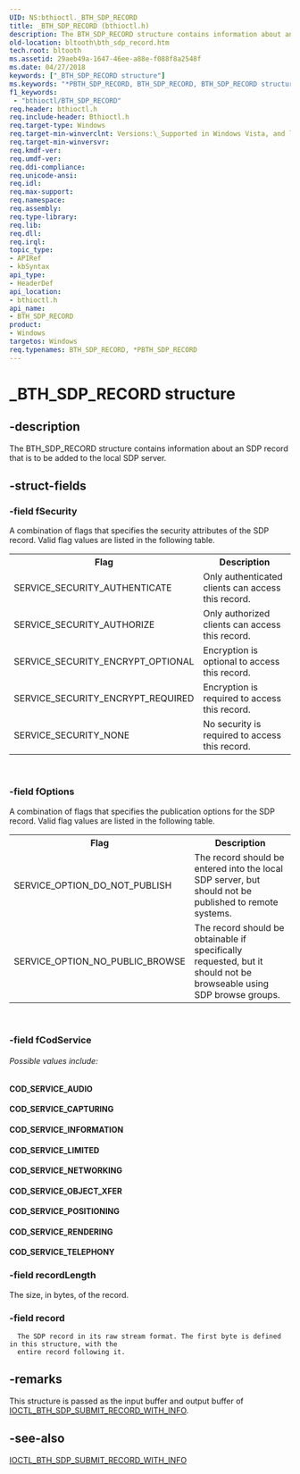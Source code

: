 ```yaml
---
UID: NS:bthioctl._BTH_SDP_RECORD
title: _BTH_SDP_RECORD (bthioctl.h)
description: The BTH_SDP_RECORD structure contains information about an SDP record that is to be added to the local SDP server.
old-location: bltooth\bth_sdp_record.htm
tech.root: bltooth
ms.assetid: 29aeb49a-1647-46ee-a88e-f088f8a2548f
ms.date: 04/27/2018
keywords: ["_BTH_SDP_RECORD structure"]
ms.keywords: "*PBTH_SDP_RECORD, BTH_SDP_RECORD, BTH_SDP_RECORD structure [Bluetooth Devices], PBTH_SDP_RECORD, PBTH_SDP_RECORD structure pointer [Bluetooth Devices], _BTH_SDP_RECORD, bltooth.bth_sdp_record, bth_structs_e77453a7-05d1-403d-9552-972368d7a76c.xml, bthioctl/BTH_SDP_RECORD, bthioctl/PBTH_SDP_RECORD"
f1_keywords:
 - "bthioctl/BTH_SDP_RECORD"
req.header: bthioctl.h
req.include-header: Bthioctl.h
req.target-type: Windows
req.target-min-winverclnt: Versions:\_Supported in Windows Vista, and later.
req.target-min-winversvr: 
req.kmdf-ver: 
req.umdf-ver: 
req.ddi-compliance: 
req.unicode-ansi: 
req.idl: 
req.max-support: 
req.namespace: 
req.assembly: 
req.type-library: 
req.lib: 
req.dll: 
req.irql: 
topic_type:
- APIRef
- kbSyntax
api_type:
- HeaderDef
api_location:
- bthioctl.h
api_name:
- BTH_SDP_RECORD
product:
- Windows
targetos: Windows
req.typenames: BTH_SDP_RECORD, *PBTH_SDP_RECORD
---
```


# _BTH_SDP_RECORD structure


## -description


The BTH_SDP_RECORD structure contains information about an SDP record that is to be added to the
  local SDP server.


## -struct-fields




### -field fSecurity

A combination of flags that specifies the security attributes of the SDP record. Valid flag values
     are listed in the following table.
     

<table>
<tr>
<th>Flag</th>
<th>Description</th>
</tr>
<tr>
<td>
SERVICE_SECURITY_AUTHENTICATE

</td>
<td>
Only authenticated clients can access this record.

</td>
</tr>
<tr>
<td>
SERVICE_SECURITY_AUTHORIZE

</td>
<td>
Only authorized clients can access this record.

</td>
</tr>
<tr>
<td>
SERVICE_SECURITY_ENCRYPT_OPTIONAL

</td>
<td>
Encryption is optional to access this record.

</td>
</tr>
<tr>
<td>
SERVICE_SECURITY_ENCRYPT_REQUIRED

</td>
<td>
Encryption is required to access this record.

</td>
</tr>
<tr>
<td>
SERVICE_SECURITY_NONE

</td>
<td>
No security is required to access this record.

</td>
</tr>
</table>
 


### -field fOptions

A combination of flags that specifies the publication options for the SDP record. Valid flag
     values are listed in the following table.
     

<table>
<tr>
<th>Flag</th>
<th>Description</th>
</tr>
<tr>
<td>
SERVICE_OPTION_DO_NOT_PUBLISH

</td>
<td>
The record should be entered into the local SDP server, but should not be published to remote
        systems.

</td>
</tr>
<tr>
<td>
SERVICE_OPTION_NO_PUBLIC_BROWSE

</td>
<td>
The record should be obtainable if specifically requested, but it should not be browseable using
        SDP browse groups.

</td>
</tr>
</table>
 


### -field fCodService



######  Possible values include:



#### COD_SERVICE_AUDIO



#### COD_SERVICE_CAPTURING



#### COD_SERVICE_INFORMATION



#### COD_SERVICE_LIMITED



#### COD_SERVICE_NETWORKING



#### COD_SERVICE_OBJECT_XFER



#### COD_SERVICE_POSITIONING



#### COD_SERVICE_RENDERING



#### COD_SERVICE_TELEPHONY


### -field recordLength

The size, in bytes, of the record.


### -field record


      The SDP record in its raw stream format. The first byte is defined in this structure, with the
      entire record following it.
     


## -remarks



This structure is passed as the input buffer and output buffer of 
    <a href="https://docs.microsoft.com/windows-hardware/drivers/ddi/bthioctl/ni-bthioctl-ioctl_bth_sdp_submit_record_with_info">
    IOCTL_BTH_SDP_SUBMIT_RECORD_WITH_INFO</a>.




## -see-also




<a href="https://docs.microsoft.com/windows-hardware/drivers/ddi/bthioctl/ni-bthioctl-ioctl_bth_sdp_submit_record_with_info">
   IOCTL_BTH_SDP_SUBMIT_RECORD_WITH_INFO</a>
 

 

